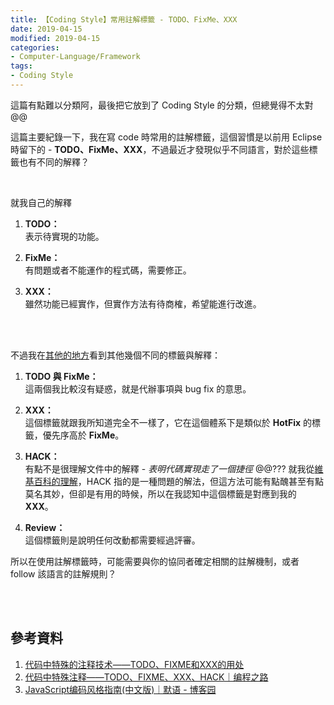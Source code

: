 ```yaml
---
title: 【Coding Style】常用註解標籤 - TODO、FixMe、XXX
date: 2019-04-15
modified: 2019-04-15
categories:
- Computer-Language/Framework
tags:
- Coding Style
--- 
```


這篇有點難以分類阿，最後把它放到了 Coding Style 的分類，但總覺得不太對@@
 
這篇主要紀錄一下，我在寫 code 時常用的註解標籤，這個習慣是以前用 Eclipse 時留下的 - **TODO、FixMe、XXX**，不過最近才發現似乎不同語言，對於這些標籤也有不同的解釋？

<!--more-->
<br>

就我自己的解釋
 1. **TODO：**  
 表示待實現的功能。

 2. **FixMe：**  
 有問題或者不能運作的程式碼，需要修正。
 
 3. **XXX：**  
 雖然功能已經實作，但實作方法有待商榷，希望能進行改進。

<br><br>

不過我在[其他的地方](http://www.cnblogs.com/syfwhu/p/4814435.html)看到其他幾個不同的標籤與解釋：
1. **TODO 與 FixMe：**  
這兩個我比較沒有疑惑，就是代辦事項與 bug fix 的意思。

2. **XXX：**  
這個標籤就跟我所知道完全不一樣了，它在這個體系下是類似於 **HotFix** 的標籤，優先序高於 **FixMe**。 

3. **HACK：**  
有點不是很理解文件中的解釋 - *表明代碼實現走了一個捷徑* @@???
就我從[維基百科的理解](https://en.wikipedia.org/wiki/Kludge#In_computer_science)，HACK 指的是一種問題的解法，但這方法可能有點醜甚至有點莫名其妙，但卻是有用的時候，所以在我認知中這個標籤是對應到我的 **XXX**。

 4. **Review：**  
這個標籤則是說明任何改動都需要經過評審。

所以在使用註解標籤時，可能需要與你的協同者確定相關的註解機制，或者 follow 該語言的註解規則？ 

<br><br>

## 參考資料
1. [代码中特殊的注释技术——TODO、FIXME和XXX的用处](https://blog.csdn.net/mantis_1984/article/details/42550395)
2. [代码中特殊注释——TODO、FIXME、XXX、HACK｜编程之路](https://blog.csdn.net/diehuang3426/article/details/79725745)
3. [JavaScript编码风格指南(中文版)｜默语 - 博客园](https://www.cnblogs.com/syfwhu/p/4814435.html)
